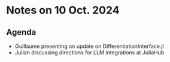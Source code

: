 # Notes on 10 Oct. 2024

## Agenda

- Guillaume presenting an update on DifferentiationInterface.jl
- Julian discussing directions for LLM integrations at JuliaHub
